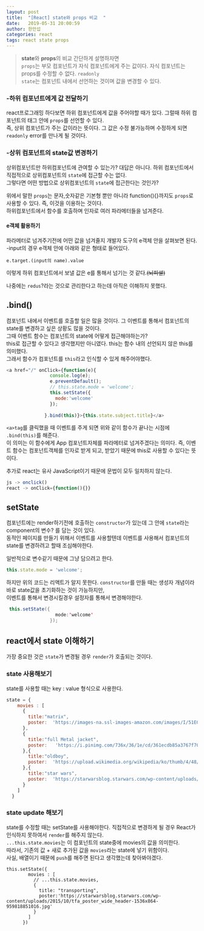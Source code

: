```yaml
---
layout: post
title:  "[React] state와 props 비교  "
date:   2019-05-31 20:00:59
author: 한만섭
categories: react
tags: react state props
---
```



> **state**와 **props**의 비교 
간단하게 설명하자면  
`props`는 부모 컴포넌트가 자식 컴포넌트에게 주는 값이다. 자식 컴포넌트는 props를 수정할 수 없다. `readonly`  
`state`는 컴포넌트 내에서 선언하는 것이며 값을 변경할 수 있다. 

### -하위 컴포넌트에게 값 전달하기
react프로그래밍 하다보면 하위 컴포넌트에게 값을 주어야할 때가 있다. 그럴때 하위 컴포넌트의 태그 안에 `props`를 선언할 수 있다.  
즉, 상위 컴포넌트가 주는 값이라는 뜻이다. 그 값은 수정 불가능하며 수정하게 되면 `readonly` error를 만나게 될 것이다. 

### -상위 컴포넌트의 state값 변경하기 
상위컴포넌트만 하위컴포넌트에 관여할 수 있는가? 대답은 아니다. 하위 컴포넌트에서 직접적으로 상위컴포넌트의 `state`에 접근할 수는 없다.  
그렇다면 어떤 방법으로 상위컴포넌트의 `state`에 접근한다는 것인가?  

위에서 말한 `props`는 문자,숫자같은 기본형 뿐만 아니라 function(){}까지도 `props`로 사용할 수 있다. 즉, 이것을 이용하는 것이다.  
하위컴포넌트에서 함수를 호출하며 인자로 여러 파라메터들을 넘겨준다.  
 
 #### e객체 활용하기 
 파라메터로 넘겨주기전에 어떤 값을 넘겨줄지 개발자 도구의 e객체 안을 살펴보면 된다. 
 -input의 경우 e객체 안에 아래와 같은 형태로 들어있다.  
 ``` 
 e.target.(input의 name).value
 ```
 이렇게 하위 컴포넌트에서 보낼 값은 e를 통해서 넘기는 것 같다.~~(뇌피셜)~~
 
 나중에는 `redus`?라는 것으로 관리한다고 하는데 아직은 이해하지 못했다. 
 
 
 ## .bind()

컴포넌트 내에서 이벤트를 호출할 일은 많을 것이다. 그 이벤트를 통해서 컴포넌트의 state를 변경하고 싶은 상황도 많을 것이다.  
그때 이벤트 함수는 컴포넌트의 state에 어떻게 접근해야하는가?  
this로 접근할 수 있다고 생각했지만 아니였다. this는 함수 내의 선언되지 않은 this를 의미했다.  
그래서 함수가 컴포넌트를 `this`라고 인식할 수 있게 해주어야했다. 
```javascript
<a href="/" onClick={function(e){
                console.log(e);
                e.preventDefault();
                // this.state.mode = 'welcome';
                this.setState({
                  mode:'welcome'
                });
                
              }.bind(this)}>{this.state.subject.title}</a>
```
`<a>tag`를 클릭했을 때 이벤트를 주게 되면 위와 같이 함수가 끝나는 시점에 `.bind(this)`를 해준다.  
이 의미는 이 함수에게 App 컴포넌트자체를 파라메터로 넘겨주겠다는 의미다. 즉, 이벤트 함수는 컴포넌트객체를 인자로 받게 되고,
받았기 때문에 this로 사용할 수 있다는 뜻이다.   


추가로 react는 유사 JavaScript이기 때문에 문법이 모두 일치하지 않는다.  
```javascript
js -> onclick()
react -> onClick={function(){}}
```


## setState

컴포넌트에는 render하기전에 호출하는 `constructor`가 있는데 그 안에 `state`라는 component의 변수? 를 담는 것이 있다.  
동적인 페이지를 만들기 위해서 이벤트를 사용할텐데 이벤트를 사용해서 컴포넌트의 state를 변경하려고 할때 조심해야한다.  

일반적으로 변수같기 때문에 그냥 담으려고 한다.
```javascript
this.state.mode = 'welcome';
```
하지만 위의 코드는 리액트가 알지 못한다. `constructor`를 만들 때는 생성자 개념이라 바로 state값을 초기화하는 것이 가능하지만,  
이벤트를 통해서 변경시킬경우 설정자를 통해서 변경해야한다.  
```java
 this.setState({
                  mode:'welcome'
                });
```
 
 
 ## react에서 state 이해하기 

가장 중요한 것은 `state`가 변경될 경우 `render`가 호출되는 것이다.



### state 사용해보기 

state를 사용할 때는 key : value 형식으로 사용한다. 
```javascript
state = {
    movies : [
      {
        title:"matrix",
        poster:  'https://images-na.ssl-images-amazon.com/images/I/51EG732BV3L._SY445_.jpg'
      },
      {
        title:"full Metal jacket",
        poster:   'https://i.pinimg.com/736x/36/1e/cd/361ecdb85a3767f70810cbe2cdaaf1a4.jpg'
      },{
        title:"oldboy",
        poster:  'https://upload.wikimedia.org/wikipedia/ko/thumb/4/48/Old_Boy.jpg/250px-Old_Boy.jpg'
      },{
        title:"star wars",
        poster:  'https://starwarsblog.starwars.com/wp-content/uploads/2015/10/tfa_poster_wide_header-1536x864-959818851016.jpg'
      }
    ]
  }
```

### state update 해보기 

state를 수정할 때는 setState를 사용해야한다. 직접적으로 변경하게 될 경우 React가 인식하지 못하여서 `render`를 해주지 않는다.  
```...this.state.movies```는 이 컴포넌트의 state중에 movies의 값을 의미한다.  
따라서, 기존의 값 + 새로 추가된 값을 `movies`라는 state에 넣기 위함이다.  
사실, 배열이기 때문에 `push`를 해주면 된다고 생각했는데 찾아봐야겠다. 
```
this.setState({
        movies : [
          // ...this.state.movies,
          {
            title: "transporting",
            poster:'https://starwarsblog.starwars.com/wp-content/uploads/2015/10/tfa_poster_wide_header-1536x864-959818851016.jpg'
          }
        ]
      })
```      
 
 
